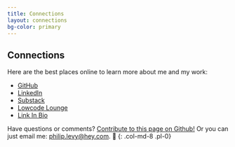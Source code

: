 ```yaml
---
title: Connections
layout: connections
bg-color: primary
---
```


## Connections

Here are the best places online to learn more about me and my work:

* [GitHub](https://github.com/pglevy)
* [LinkedIn](https://www.linkedin.com/in/philipglevy/)
* [Substack](https://designersketches.substack.com/)
* [Lowcode Lounge](https://github.com/lowcodelounge)
* [Link In Bio](https://pglevy.github.io/linkinbio/)

Have questions or comments? [Contribute to this page on Github!](https://github.com/pglevy/portfolio) Or you can just email me: [philip.levy@hey.com](mailto:philip.levy@hey.com). 👋
{: .col-md-8 .pl-0}